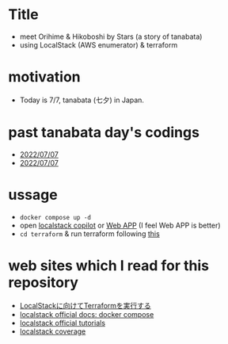 # Title
- meet Orihime & Hikoboshi by Stars (a story of tanabata)
- using LocalStack (AWS enumerator) & terraform

# motivation
- Today is 7/7, tanabata (七夕) in Japan. 

# past tanabata day's codings
- [2022/07/07](https://github.com/SnakeSneakS/tanabata-wish-paper)
- [2022/07/07](https://github.com/SnakeSneakS/HelloWorldWithMultipleLanguage)

# ussage
- `docker compose up -d`
- open [localstack copilot]() or [Web APP](https://app.localstack.cloud/)  (I feel Web APP is better)
- `cd terraform` & run terraform following [this](./terraform/README.md) 



# web sites which I read for this repository
- [LocalStackに向けてTerraformを実行する](https://future-architect.github.io/articles/20201113/)
- [localstack official docs: docker compose](https://docs.localstack.cloud/getting-started/installation/#docker-compose)
- [localstack official tutorials](https://docs.localstack.cloud/tutorials/)
- [localstack coverage](https://docs.localstack.cloud/references/coverage/)
